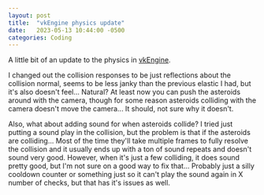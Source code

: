 ```yaml
---
layout: post
title:  "vkEngine physics update"
date:   2023-05-13 10:44:00 -0500
categories: Coding
---
```


A little bit of an update to the physics in [vkEngine](https://github.com/seishuku/vkEngine/commit/9480f9aabb4bc04289446e54ec23b0da432d5bae).

I changed out the collision responses to be just reflections about the collision normal, seems to be less janky than the previous elastic I had, but it's also doesn't feel... Natural?
At least now you can push the asteroids around with the camera, though for some reason asteroids colliding with the camera doesn't move the camera... It should, not sure why it doesn't.

Also, what about adding sound for when asteroids collide?
I tried just putting a sound play in the collision, but the problem is that if the asteroids are colliding... Most of the time they'll take multiple frames to fully resolve the collision and it usually ends up with a ton of sound repeats and doesn't sound very good.
However, when it's just a few colliding, it does sound pretty good, but I'm not sure on a good way to fix that... Probably just a silly cooldown counter or something just so it can't play the sound again in X number of checks, but that has it's issues as well.
